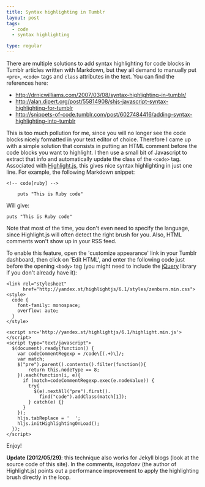 ```yaml
---
title: Syntax highlighting in Tumblr
layout: post
tags:
  - code
  - syntax highlighting

type: regular
---
```


There are multiple solutions to add syntax highlighting for code blocks in Tumblr articles written with Markdown, but they all demand to manually put `<pre>`, `<code>` tags and `class` attributes in the text. You can find the references here: 

* <http://drnicwilliams.com/2007/03/08/syntax-highlighting-in-tumblr/>
* <http://alan.dipert.org/post/55814908/shjs-javascript-syntax-highlighting-for-tumblr>
* <http://snippets-of-code.tumblr.com/post/6027484416/adding-syntax-highlighting-into-tumblr>

This is too much pollution for me, since you will no longer see the code
blocks nicely formatted in your text editor of choice. Therefore I came
up with a simple solution that consists in putting an HTML comment
before the code blocks you want to highlight. I then use a small bit of
Javascript to extract that info and automatically update the class of
the `<code>` tag. Associated with
[Highlight.js](http://softwaremaniacs.org/soft/highlight/en/), this
gives nice syntax highlighting in just one line. For example, the
following Markdown snippet:

<!-- code[no-highlight] -->

    <!-- code[ruby] -->
  
        puts "This is Ruby code"


Will give:

<!-- code[ruby] -->

    puts "This is Ruby code"

Note that most of the time, you don't even need to specify the language,
since Highlight.js will often detect the right brush for you. Also, HTML
comments won't show up in your RSS feed.

To enable this feature, open the 'customize appearance' link in your
Tumblr dashboard, then click on 'Edit HTML', and enter the following
code just before the opening `<body>` tag (you might need to include the
[jQuery](http://code.google.com/apis/libraries/devguide.html#jquery)
library if you don't already have it):

<!-- code[html] -->

    <link rel="stylesheet" 
          href="http://yandex.st/highlightjs/6.1/styles/zenburn.min.css">
    <style>
      code {
        font-family: monospace;
        overflow: auto;
      }
    </style>
    
    <script src='http://yandex.st/highlightjs/6.1/highlight.min.js'></script>
    <script type="text/javascript">
      $(document).ready(function() {
        var codeCommentRegexp = /code\[(.+)\]/;
        var match;
        $("pre").parent().contents().filter(function(){
            return this.nodeType == 8;
        }).each(function(i, e){
          if (match=codeCommentRegexp.exec(e.nodeValue)) {
            try{
              $(e).nextAll("pre").first().
                find("code").addClass(match[1]);
            } catch(e) {}
          }
        });
        hljs.tabReplace = '  ';
        hljs.initHighlightingOnLoad();
      });
    </script>

Enjoy!

**Update (2012/05/29)**: this technique also works for Jekyll blogs
(look at the source code of this site). In the comments, *isagalaev*
(the author of Highlight.js) points out a performance improvement to
apply the highlighting brush directly in the loop.
